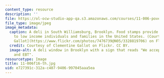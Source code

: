 ```yaml
---
content_type: resource
description: ''
file: https://ol-ocw-studio-app-qa.s3.amazonaws.com/courses/11-006-poverty-and-economic-security-fall-2016/e727391c312ac4079406997045aaa5ea_11-006f16-th.jpg
file_type: image/jpeg
image_metadata:
  caption: A deli in South Williamsburg, Brooklyn. Food stamps provide assistance
    to low income individuals and families in the United States. (Courtesy of [Clementine
    Gallot](https://www.flickr.com/photos/7476739@N05/3328819706) on Flickr. CC BY.)
  credit: Courtesy of Clementine Gallot on Flickr. CC BY.
  image-alt: A deli window in Brooklyn with a sign that reads "We accept food stamps
    and EBT".
resourcetype: Image
title: 11-006f16-th.jpg
uid: e727391c-312a-c407-9406-997045aaa5ea
---
```

